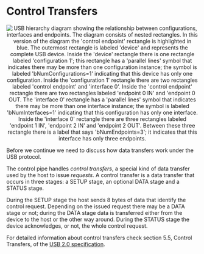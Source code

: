 # Control Transfers

<p align="center">
  <img src="/usb-control.svg" alt="USB hierarchy diagram showing the relationship between configurations, interfaces and endpoints. The diagram consists of nested rectangles. In this version of the diagram the 'control endpoint' rectangle is highlighted in blue.
The outermost rectangle is labeled 'device' and represents the complete USB device.
Inside the 'device' rectangle there is one rectangle labeled 'configuration 1'; this rectangle has a 'parallel lines' symbol that indicates there may be more than one configuration instance; the symbol is labeled 'bNumConfigurations=1' indicating that this device has only one configuration.
Inside the 'configuration 1' rectangle there are two rectangles labeled 'control endpoint' and 'interface 0'. Inside the 'control endpoint' rectangle there are two rectangles labeled 'endpoint 0 IN' and 'endpoint 0 OUT. The 'interface 0' rectangle has a 'parallel lines' symbol that indicates there may be more than one interface instance; the symbol is labeled 'bNumInterfaces=1' indicating that this configuration has only one interface.
Inside the 'interface 0' rectangle there are three rectangles labeled 'endpoint 1 IN', 'endpoint 2 IN' and 'endpoint 2 OUT'. Between these three rectangle there is a label that says 'bNumEndpoints=3'; it indicates that this interface has only three endpoints.">
<p>

Before we continue we need to discuss how data transfers work under the USB protocol.

The control pipe handles *control transfers*, a special kind of data transfer used by the host to issue *requests*. A control transfer is a data transfer that occurs in three stages: a SETUP stage, an optional DATA stage and a STATUS stage.

During the SETUP stage the host sends 8 bytes of data that identify the control request. Depending on the issued request there may be a DATA stage or not; during the DATA stage data is transferred either from the device to the host or the other way around. During the STATUS stage the device acknowledges, or not, the whole control request.

For detailed information about control transfers check section 5.5, Control Transfers, of the [USB 2.0 specification][usb20].


[usb20]: https://www.usb.org/document-library/usb-20-specification
